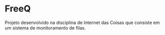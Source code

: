 # FreeQ
Projeto desenvolvido na disciplina de Internet das Coisas que consiste em um sistema de monitoramento de filas.
